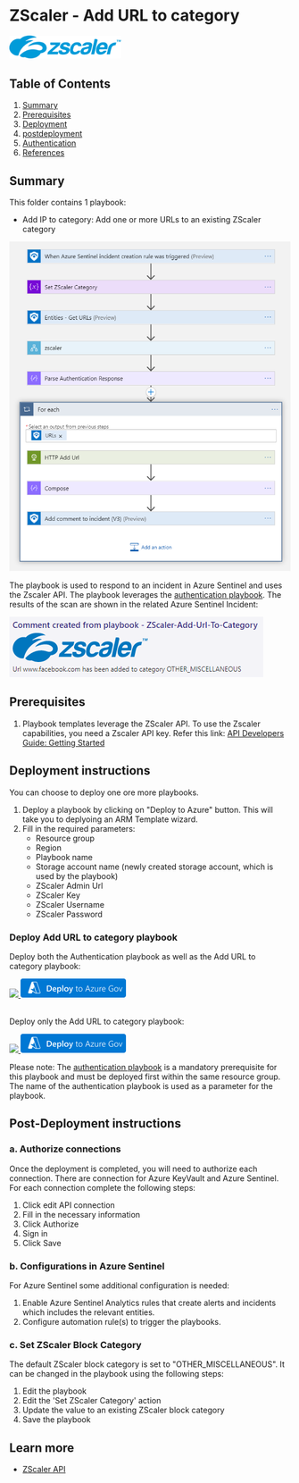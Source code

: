 # ZScaler - Add URL to category

<img src="../Images/ZScaler.png" width="200"><br>
## Table of Contents

1. [Summary](#overview)
1. [Prerequisites](prerequisites)
1. [Deployment](#deployment)
1. [postdeployment](postdeployment)
1. [Authentication](#Authentication)
1. [References](#references)

<a name="summary"></a>

## Summary

This folder contains 1 playbook: 
* Add IP to category: Add one or more URLs to an existing ZScaler category

![Playbook](../Images/Add-URL-To-Category.png)

The playbook is used to respond to an incident in Azure Sentinel and uses the Zscaler API. The playbook leverages the [authentication playbook](../authentication/readme.md).  The results of the scan are shown in the related Azure Sentinel Incident:

![Sentinel](../Images/Sentinel_Add_URL_To_Category.png)

<a name="Prerequisites"></a>

## Prerequisites

1. Playbook templates leverage the ZScaler API. To use the Zscaler capabilities, you need a Zscaler API key. Refer this link: [API Developers Guide: Getting Started](https://help.zscaler.com/zia/api-getting-started)

<a name="deployment"></a>

## Deployment instructions 

You can choose to deploy one ore more playbooks.

1. Deploy a playbook by clicking on "Deploy to Azure" button. This will take you to deplyoing an ARM Template wizard.
2. Fill in the required parameters:
    * Resource group
    * Region
    * Playbook name
    * Storage account name (newly created storage account, which is used by the playbook)
    * ZScaler Admin Url
    * ZScaler Key
    * ZScaler Username
    * ZScaler Password

### Deploy Add URL to category playbook

Deploy both the Authentication playbook as well as the Add URL to category playbook:

<a href="https://portal.azure.com/#create/Microsoft.Template/uri/https%3A%2F%2Fraw.githubusercontent.com%2Fmartijntakken%2FAzure-Sentinel%2Ffeature%2Fzscaler%2FPlaybooks%2FZScaler%2FAdd-Url-To-Category%2FAzureDeploy.json" target="_blank">
    <img src="https://aka.ms/deploytoazurebutton"/>
</a>

<a href="https://portal.azure.us/#create/Microsoft.Template/uri/https%3A%2F%2Fraw.githubusercontent.com%2Fmartijntakken%2FAzure-Sentinel%2Ffeature%2Fzscaler%2FPlaybooks%2FZScaler%2FAdd-Url-To-Category%2FAzureDeploy.json" target="_blank">
   <img src="https://raw.githubusercontent.com/Azure/azure-quickstart-templates/master/1-CONTRIBUTION-GUIDE/images/deploytoazuregov.png"/>    
</a>
<br/><br/>

Deploy only the Add URL to category playbook:

<a href="https://portal.azure.com/#create/Microsoft.Template/uri/https%3A%2F%2Fraw.githubusercontent.com%2Fmartijntakken%2FAzure-Sentinel%2Ffeature%2Fzscaler%2FPlaybooks%2FZScaler%2FAdd-Url-To-Category%2FZScaler-Add-Url-To-Category.json" target="_blank">
    <img src="https://aka.ms/deploytoazurebutton"/>
</a>

<a href="https://portal.azure.us/#create/Microsoft.Template/uri/https%3A%2F%2Fraw.githubusercontent.com%2Fmartijntakken%2FAzure-Sentinel%2Ffeature%2Fzscaler%2FPlaybooks%2FZScaler%2FAdd-Url-To-Category%2FZScaler-Add-Url-To-Category.json" target="_blank">
   <img src="https://raw.githubusercontent.com/Azure/azure-quickstart-templates/master/1-CONTRIBUTION-GUIDE/images/deploytoazuregov.png"/>    
</a>

Please note: The [authentication playbook](../authentication/) is a mandatory prerequisite for this playbook and must be deployed first within the same resource group. The name of the authentication playbook is used as a parameter for the playbook.

<a name="postdeployment"></a>

## Post-Deployment instructions 
### a. Authorize connections
Once the deployment is completed, you will need to authorize each connection. There are connection for Azure KeyVault and Azure Sentinel. For each connection complete the following steps:
 1. Click edit API connection
 1. Fill in the necessary information
 1. Click Authorize
 1. Sign in
 1. Click Save

### b. Configurations in Azure Sentinel
For Azure Sentinel some additional configuration is needed:
1. Enable Azure Sentinel Analytics rules that create alerts and incidents which includes the relevant entities.
1. Configure automation rule(s) to trigger the playbooks.

### c. Set ZScaler Block Category
The default ZScaler block category is set to "OTHER_MISCELLANEOUS". It can be changed in the playbook using the following steps:
1. Edit the playbook
1. Edit the 'Set ZScaler Category' action
1. Update the value to an existing ZScaler block category
1. Save the playbook


<a name="references"></a>

## Learn more
* <a href="https://help.zscaler.com/zia/api" target="_blank">ZScaler API</a>